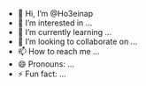 - 👋 Hi, I’m @Ho3einap
- 👀 I’m interested in ...
- 🌱 I’m currently learning ...
- 💞️ I’m looking to collaborate on ...
- 📫 How to reach me ...
- 😄 Pronouns: ...
- ⚡ Fun fact: ...

<!---
Ho3einap/Ho3einap is a ✨ special ✨ repository because its `README.md` (this file) appears on your GitHub profile.
You can click the Preview link to take a look at your changes.
--->

